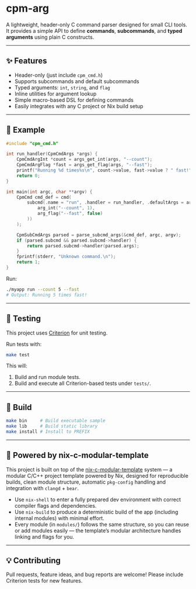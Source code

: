 # cpm-arg

A lightweight, header-only C command parser designed for small CLI tools.  
It provides a simple API to define **commands**, **subcommands**, and **typed arguments** using plain C constructs.

---

## ✨ Features

- Header-only (just include `cpm_cmd.h`)
- Supports subcommands and default subcommands
- Typed arguments: `int`, `string`, and `flag`
- Inline utilities for argument lookup
- Simple macro-based DSL for defining commands
- Easily integrates with any C project or Nix build setup

---

## 🚀 Example

```c
#include "cpm_cmd.h"

int run_handler(CpmCmdArgs *args) {
    CpmCmdArgInt *count = args_get_int(args, "--count");
    CpmCmdArgFlag *fast = args_get_flag(args, "--fast");
    printf("Running %d times%s\n", count->value, fast->value ? " fast!" : ".");
    return 0;
}

int main(int argc, char **argv) {
    CpmCmd cmd_def = cmd(
        subcmd(.name = "run", .handler = run_handler, .defaultArgs = args(
            arg_int("--count", 1),
            arg_flag("--fast", false)
        ))
    );

    CpmSubCmdArgs parsed = parse_subcmd_args(&cmd_def, argc, argv);
    if (parsed.subcmd && parsed.subcmd->handler) {
        return parsed.subcmd->handler(parsed.args);
    }
    fprintf(stderr, "Unknown command.\n");
    return 1;
}
````

Run:

```bash
./myapp run --count 5 --fast
# Output: Running 5 times fast!
```

---

## 🧪 Testing

This project uses [Criterion](https://github.com/Snaipe/Criterion) for unit testing.

Run tests with:

```bash
make test
```

This will:

1. Build and run module tests.
2. Build and execute all Criterion-based tests under `tests/`.

---

## 🧰 Build

```bash
make bin     # Build executable sample
make lib     # Build static library
make install # Install to PREFIX
```

---

## 🧪 Powered by nix-c-modular-template

This project is built on top of the [nix-c-modular-template](https://github.com/SMFloris/nix-c-modular-template) system — a modular C/C++ project template powered by Nix, designed for reproducible builds, clean module structure, automatic `pkg-config` handling and integration with `clangd` + `bear`.

* Use `nix-shell` to enter a fully prepared dev environment with correct compiler flags and dependencies.
* Use `nix-build` to produce a deterministic build of the app (including internal modules) with minimal effort.
* Every module (in `modules/`) follows the same structure, so you can reuse or add modules easily — the template’s modular architecture handles linking and flags for you.

---

## 💡 Contributing

Pull requests, feature ideas, and bug reports are welcome!
Please include Criterion tests for new features.
